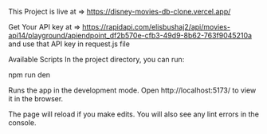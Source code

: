 This Project is live at => https://disney-movies-db-clone.vercel.app/

Get Your API key at => https://rapidapi.com/elisbushaj2/api/movies-api14/playground/apiendpoint_df2b570e-cfb3-49d9-8b62-763f9045210a and use that API key in request.js file


Available Scripts
In the project directory, you can run:

npm run den

Runs the app in the development mode.
Open http://localhost:5173/ to view it in the browser.

The page will reload if you make edits.
You will also see any lint errors in the console.

